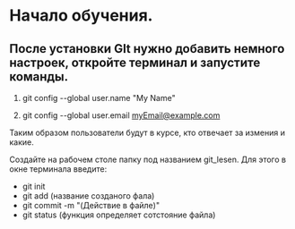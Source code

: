 # Начало обучения.

## После установки GIt нужно добавить немного настроек, откройте терминал и запустите команды.

1. git config --global user.name "My Name"

2. git config --global user.email myEmail@example.com

Таким образом пользователи будут в курсе, кто отвечает за измения и какие.

Создайте на рабочем столе папку под названием git_lesen. Для этого в окне терминала введите:

* git init
* git add (название созданого фала)
* git commit -m "(Действие в файле)"
* git status (функция определяет сотстояние файла)